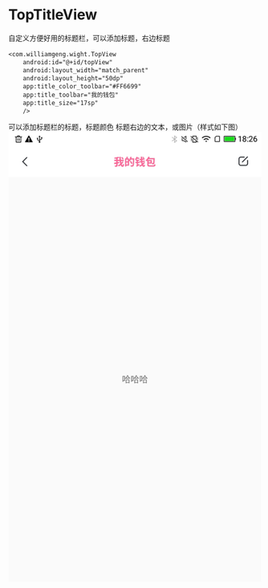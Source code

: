 # TopTitleView
自定义方便好用的标题栏，可以添加标题，右边标题

```
<com.williamgeng.wight.TopView
    android:id="@+id/topView"
    android:layout_width="match_parent"
    android:layout_height="50dp"
    app:title_color_toolbar="#FF6699"
    app:title_toolbar="我的钱包"
    app:title_size="17sp"
    />
```

可以添加标题栏的标题，标题颜色 标题右边的文本，或图片（样式如下图）
![image](https://github.com/gwl026596/TopTitleView/blob/master/app/src/main/res/mipmap-xxhdpi/test.jpg?raw=true)

